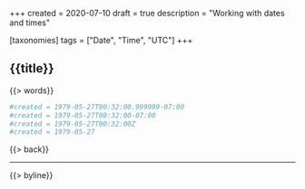 +++
created = 2020-07-10
draft = true
description = "Working with dates and times"

[taxonomies]
tags = ["Date", "Time", "UTC"]
+++

## {{title}}

{{> words}}

```toml
#created = 1979-05-27T00:32:00.999999-07:00
#created = 1979-05-27T00:32:00-07:00
#created = 1979-05-27T00:32:00Z
#created = 1979-05-27
```

{{> back}}

---

{{> byline}}

